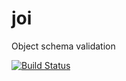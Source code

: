# joi

Object schema validation

[![Build Status](https://secure.travis-ci.org/walmartlabs/joi.png)](http://travis-ci.org/walmartlabs/joi)
